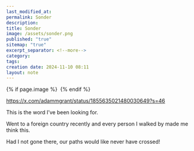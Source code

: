 ```yaml
---
last_modified_at: 
permalink: Sonder
description: 
title: Sonder
image: /assets/sonder.png
published: "true"
sitemap: "true"
excerpt_separator: <!--more-->
category: 
tags: 
creation date: 2024-11-10 08:11
layout: note
---
```



{% if page.image %} <img src="{{ page.image }}" alt=""> {% endif %}


https://x.com/adammgrant/status/1855635021480030649?s=46

‪This is the word I’ve been looking for. 

Went to a foreign country recently and every person I walked by made me think this. 

Had I not gone there, our paths would like never have crossed! ‬